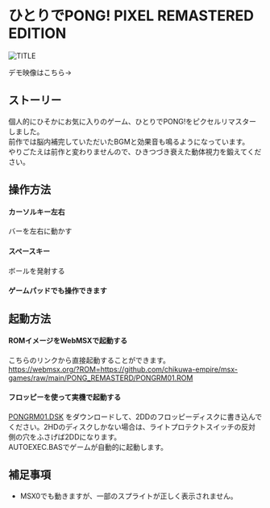 # ひとりでPONG! PIXEL REMASTERED EDITION

![TITLE](https://user-images.githubusercontent.com/124578804/233840662-1eeb37e8-7664-4205-bd23-36241138ddb7.png)
<p>デモ映像はこちら→</p>

## ストーリー
個人的にひそかにお気に入りのゲーム、ひとりでPONG!をピクセルリマスターしました。<br>
前作では脳内補完していただいたBGMと効果音も鳴るようになっています。<br>
やりごたえは前作と変わりませんので、ひきつづき衰えた動体視力を鍛えてください。

## 操作方法
#### カーソルキー左右
バーを左右に動かす
#### スペースキー
ボールを発射する
#### ゲームパッドでも操作できます

## 起動方法
#### ROMイメージをWebMSXで起動する
こちらのリンクから直接起動することができます。<br>
https://webmsx.org/?ROM=https://github.com/chikuwa-empire/msx-games/raw/main/PONG_REMASTERD/PONGRM01.ROM
#### フロッピーを使って実機で起動する
[PONGRM01.DSK](https://github.com/chikuwa-empire/msx-games/raw/main/PONG_REMASTERD/PONGRM01.DSK)
をダウンロードして、2DDのフロッピーディスクに書き込んでください。2HDのディスクしかない場合は、ライトプロテクトスイッチの反対側の穴をふさげば2DDになります。<br>
AUTOEXEC.BASでゲームが自動的に起動します。

## 補足事項
* MSX0でも動きますが、一部のスプライトが正しく表示されません。

